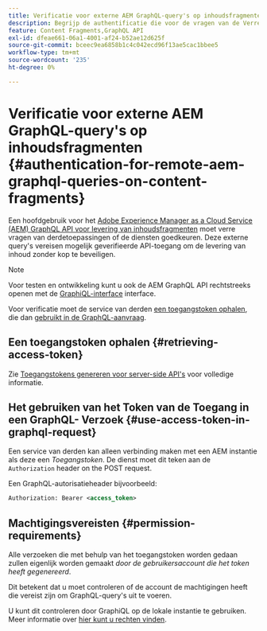 ```yaml
---
title: Verificatie voor externe AEM GraphQL-query's op inhoudsfragmenten
description: Begrijp de authentificatie die voor de vragen van de Verre AEM GraphQL wordt vereist om uw hoofdloze inhoudslevering te beveiligen.
feature: Content Fragments,GraphQL API
exl-id: dfeae661-06a1-4001-af24-b52ae12d625f
source-git-commit: bceec9ea6858b1c4c042ecd96f13ae5cac1bbee5
workflow-type: tm+mt
source-wordcount: '235'
ht-degree: 0%

---
```


# Verificatie voor externe AEM GraphQL-query&#39;s op inhoudsfragmenten {#authentication-for-remote-aem-graphql-queries-on-content-fragments}

Een hoofdgebruik voor het [Adobe Experience Manager as a Cloud Service (AEM) GraphQL API voor levering van inhoudsfragmenten](/help/headless/graphql-api/content-fragments.md) moet verre vragen van derdetoepassingen of de diensten goedkeuren. Deze externe query&#39;s vereisen mogelijk geverifieerde API-toegang om de levering van inhoud zonder kop te beveiligen.

>[!NOTE]
>
>Voor testen en ontwikkeling kunt u ook de AEM GraphQL API rechtstreeks openen met de [GraphiQL-interface](/help/headless/graphql-api/graphiql-ide.md) interface.

Voor verificatie moet de service van derden [een toegangstoken ophalen](#retrieving-access-token), die dan [gebruikt in de GraphQL-aanvraag](#use-access-token-in-graphql-request).

## Een toegangstoken ophalen {#retrieving-access-token}

Zie [Toegangstokens genereren voor server-side API&#39;s](/help/implementing/developing/introduction/generating-access-tokens-for-server-side-apis.md) voor volledige informatie.

## Het gebruiken van het Token van de Toegang in een GraphQL- Verzoek {#use-access-token-in-graphql-request}

Een service van derden kan alleen verbinding maken met een AEM instantie als deze een *Toegangstoken*. De dienst moet dit teken aan de `Authorization` header on the POST request.

Een GraphQL-autorisatieheader bijvoorbeeld:

```xml
Authorization: Bearer <access_token>
```

## Machtigingsvereisten {#permission-requirements}

Alle verzoeken die met behulp van het toegangstoken worden gedaan zullen eigenlijk worden gemaakt *door de gebruikersaccount die het token heeft gegenereerd*.

Dit betekent dat u moet controleren of de account de machtigingen heeft die vereist zijn om GraphQL-query&#39;s uit te voeren.

U kunt dit controleren door GraphiQL op de lokale instantie te gebruiken. Meer informatie over [hier kunt u rechten vinden](/help/headless/security/permissions.md).
